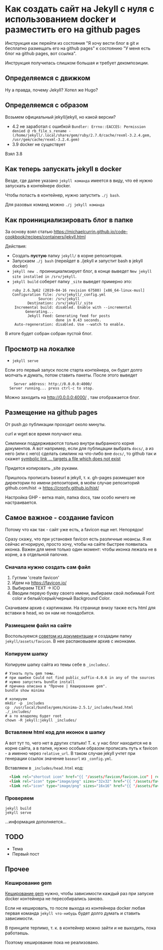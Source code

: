# Как создать сайт на Jekyll с нуля с использованием docker и разместить его на github pages

Инструкция как перейти из состояния "Я хочу вести блог
в git и бесплатно размещать его на github pages" к состоянию "У меня есть блог на github pages,
вот ссылка".

Инструкция получилась слишком большая и требует декомпозиции. 

## Определяемся с движком

Ну а правда, почему Jekyll? Хотел же Hugo?

## Определяемся с образом

Возьмем официальный jekyll/jekyll, но какой версии?

 * 4.2 не заработал с ошибкой `Bundler: Errno::EACCES: Permission denied @ rb_file_s_rename - (/home/jekyll/.local/share/gem/ruby/2.7.0/cache/rexml-3.2.4.gem, /usr/gem/cache/rexml-3.2.4.gem)`
 * 3.9 docker не существует

Взял 3.8

## Как теперь запускать jekyll в docker

Везде, где далее указано `jekyll команда` имеется в виду, что её нужно запускать в контейнере docker.

Чтобы попасть в контейнер, нужно запустить `./j bash`.

Для разовых команд можно `./j jekyll команда`

## Как проинициализировать блог в папке

За основу взял статью https://michaelcurrin.github.io/code-cookbook/recipes/containers/jekyll.html

Действия:

* Создать **пустую** папку `jekyll/` в корне репозитория.
* Запускаем `./j bash` (перейдет в ./jekyll и запустит bash в jekyll docker)
* `jekyll new .` проинициалмзирует блог, в конце выведет `New jekyll site installed in /srv/jekyll`.
* `jekyll build` соберет папку `_site` выведет примерно это:
    ```
	ruby 2.6.3p62 (2019-04-16 revision 67580) [x86_64-linux-musl]
	Configuration file: /srv/jekyll/_config.yml
	            Source: /srv/jekyll
	       Destination: /srv/jekyll/_site
	 Incremental build: disabled. Enable with --incremental
	      Generating... 
	       Jekyll Feed: Generating feed for posts
	                    done in 0.43 seconds.
	 Auto-regeneration: disabled. Use --watch to enable.
	```

В итоге будет собран собран пустой блог.

## Просмотр на локалке

 * `jekyll serve`

Если это первый запуск после старта контейнера, он будет долго молчать и думать, потом ставить пакеты. После этого выведет

```
    Server address: http://0.0.0.0:4000/
  Server running... press ctrl-c to stop.
```

Можно заходить на http://0.0.0.0:4000/ , там отображается блог.

## Размещение на github pages

От push до публикации проходит около минуты.

curl и wget все время получают кеш.

Симлинки поддерживаются только внутри выбранного корня документов. А вот например, если 
для публицации выбрать `docs/`, а из него (или с него) сделать симлинк на что-либо вне 
`docs/`, то github так и скажет [symbolic link ... targets a file which does not exist](https://docs.github.com/en/github/working-with-github-pages/troubleshooting-jekyll-build-errors-for-github-pages-sites#symlink-does-not-exist-within-your-sites-repository)

Придется копировать _site руками.

Пришлось прописать baseurl в jekyll, т. к. gh-pages размещает все директории по имени репозитория,
в моём случае репозиторий github.com/hist -> https://cronfy.github.io/hist/

Настройка GHP - ветка main, папка docs, там особо ничего не настраивается. 

## Самое важное - создание favicon

Потому что как так - сайт уже есть, а favicon еще нет. Непорядок!

Сразу скажу, что при установке favicon есть различные нюансы. Я их сейчас игнорирую, просто хочу, чтобы на сайте
быстрее появилась иконка. Важен для меня только один момент: чтобы иконка лежала не в корне, а в отдельной папочке.  

### Сначала нужно создать сам файл

 1. Гуглим 'create favicon'
 2. Идем на https://favicon.io/
 3. Выбираем TEXT -> ICO
 4. Вводим первую букву своего имени, выбираем свой любимый Font color и белый/серый/черный Background Color.

Скачиваем архив с картинками. На странице внизу также есть html для вставки в head, но он нам не понадобится.

### Размещаем файл на сайте

Воспользуемся [советом из документации]([https://jekyllrb.com/docs/posts/#including-images-and-resources]) и создадим
папку `jekyll/assets/favicon`. В нее распаковыаем архив с иконками.

### Копируем шапку

Копируем шапку сайта из темы себе в `_includes/`.

```
# Узнать путь gem темы.
# при ошибке Could not find public_suffix-4.0.6 in any of the sources
# нужно запустить bundle install
# причина описана в "Прочее | Кеширование gem".
bundle show minima

# копируем
mkdir -p _includes
cp  /usr/local/bundle/gems/minima-2.5.1/_includes/head.html ./_includes/
# а то владелец будет root
chown -R jekyll:jekyll _includes/
``` 

### Вставляем html код для иконок в шапку

А вот тут то, чего нет в других статьях! Т. к. у нас блог находится не в корне сайта, а в папке, нужно особым образом 
прописать путь к favicon - а именно через `relative_url`. В таком случае jekyll учтет при генерации ссылок значение 
`baseurl` из `_config.yml`.

Вставляем в `_includes/head.html` код:

```html
  <link rel="shortcut icon" href="{{ "/assets/favicon/favicon.ico" | relative_url }}">
  <link rel="icon" type="image/png" sizes="32x32" href="{{ "/assets/favicon/favicon-32x32.png" | relative_url }}">
  <link rel="icon" type="image/png" sizes="16x16" href="{{ "/assets/favicon/favicon-16x16.png" | relative_url }}">
```

### Проверяем

```
jekyll build
jekyll serve
```
 

...информация дополняется...

## TODO

 * Тема
 * Первый пост

## Прочее

### Кеширование gem

[Кеширование gem](https://github.com/envygeeks/jekyll-docker/blob/master/README.md#caching) нужно, чтобы зависимости каждый раз при запуске docker контейнера не пересобирались заново.

Если не кешировать, то после выхода из контейнера docker любая первая команда `jekyll что-нибудь` будет долго думать и ставить зависимости.

В принципе терпимо, т. к. в контейнер можно зайти и не выходить, пока работаешь.

Поэтому кеширование пока не реализовано.
